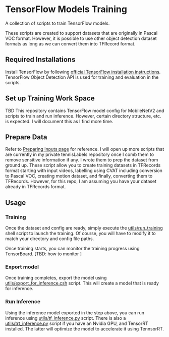 # TensorFlow Models Training
A collection of scripts to train TensorFlow models.

These scripts are created to support datasets that are originally in Pascal VOC format.
However, it is possible to use other object detection dataset formats as long as we can 
convert them into TFRecord format.



## Required Installations
Install TensorFlow by following [official TensorFlow installation instructions](https://github.com/tensorflow/models/blob/master/research/object_detection/g3doc/installation.md). TensorFlow Object Detection API is used for training and evaluation in the scripts.

## Set up Training Work Space
TBD 
This repository contains TensorFlow model config for MobileNetV2 and scripts to train and run inference. However, certain directory structure, etc. is expected. I will document this as I find more time.


## Prepare Data
Refer to [Preparing Inputs page]() for reference. I will open up more scripts that are currently in my private tennisLabels repository once I comb them to remove sensitive information if any. I wrote them to prep the dataset from ground up. These script allow you to create training datasets in TFRecords format starting with input videos, labelling using CVAT including conversion to Pascal VOC, creating motion dataset, and finally, converting them to TFRecords. However, for this repo, I am assuming you have your dataset already in TFRecords format.

## Usage

### Training
Once the dataset and config are ready, simply execute the [utils/run_training](utils/run_training) shell script to launch the training. Of course, you will have to modify it to match your directory and config file paths.

Once training starts, you can monitor the training progress using TensorBoard. \[TBD: how to monitor \]

### Export model
Once training completes, export the model using [utils/export_for_inference.csh](utils/export_for_inference.csh) script. This will create a model that is ready for inference.

### Run Inference
Using the inference model exported in the step above, you can run inference using [utils/tf_inference.py](utils/tf_inference.py) script. There is also a [utils/trt_inference.py](utils/trt_inference.py) script if you have an Nvidia GPU, and TensorRT installed. The latter will optimize the model to accelerate it using TennsorRT.





